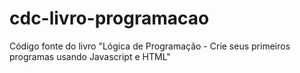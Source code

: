 # cdc-livro-programacao
Código fonte do livro "Lógica de Programação - Crie seus primeiros programas usando Javascript e HTML"
